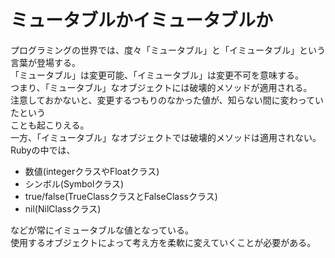# ミュータブルかイミュータブルか  
プログラミングの世界では、度々「ミュータブル」と「イミュータブル」という言葉が登場する。  
「ミュータブル」は変更可能、「イミュータブル」は変更不可を意味する。  
つまり、「ミュータブル」なオブジェクトには破壊的メソッドが適用される。  
注意しておかないと、変更するつもりのなかった値が、知らない間に変わっていたという  
ことも起こりえる。  
一方、「イミュータブル」なオブジェクトでは破壊的メソッドは適用されない。  
Rubyの中では、  
- 数値(integerクラスやFloatクラス)
- シンボル(Symbolクラス)
- true/false(TrueClassクラスとFalseClassクラス)
- nil(NilClassクラス)  

などが常にイミュータブルな値となっている。  
使用するオブジェクトによって考え方を柔軟に変えていくことが必要がある。
 
